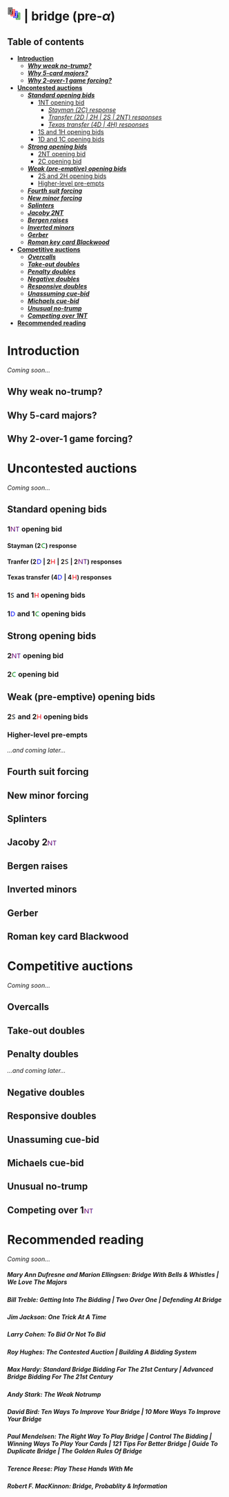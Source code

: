 # ![bridge](https://raw.githubusercontent.com/aornota/bridge/master/src/resources/tpoc-32x32.png) | bridge (pre-_α_)


## Table of contents

* [**Introduction**](#Introduction)
  * [_**Why weak no-trump?**_](#Why_weak_no-trump?)
  * [_**Why 5-card majors?**_](#Why_5-card_majors?)
  * [_**Why 2-over-1 game forcing?**_](#Why_2-over-1_game_forcing?)
* [**Uncontested auctions**](#Uncontested_auctions)
  * [_**Standard opening bids**_](#Standard_opening_bids)
    * [1NT opening bid](#1NT_opening_bid)
      * [_Stayman (2C) response_](#Stayman_(2C)_response)
      * [_Transfer (2D | 2H | 2S | 2NT) responses_](#Transfer_(2D_|_2H_|_2S_|_2NT)_responses)
      * [_Texas transfer (4D | 4H) responses_](#Texas_transfer_(4D_|_4H)_responses)
    * [1S and 1H opening bids](#1S_and_1H_opening_bids)
    * [1D and 1C opening bids](#1D_and_1C_opening_bids)
  * [_**Strong opening bids**_](#Strong_opening_bids)
    * [2NT opening bid](#2NT_opening_bid)
    * [2C opening bid](#2C_opening_bid)
  * [_**Weak (pre-emptive) opening bids**_](#Weak_(pre-emptive)_opening_bids)
    * [2S and 2H opening bids](#2S_and_2H_opening_bids)
    * [Higher-level pre-empts](#Higher-level_pre-empts)
  * [_**Fourth suit forcing**_](#Fourth_suit_forcing)
  * [_**New minor forcing**_](#New_minor_forcing)
  * [_**Splinters**_](#Splinters)
  * [_**Jacoby 2NT**_](#Jacoby_2NT)
  * [_**Bergen raises**_](#Bergen_raises)
  * [_**Inverted minors**_](#Inverted_minors)
  * [_**Gerber**_](#Gerber)
  * [_**Roman key card Blackwood**_](#Roman_key_card_Blackwood)
* [**Competitive auctions**](#Competitive_auctions)
  * [_**Overcalls**_](#Overcalls)
  * [_**Take-out doubles**_](#Take-out_doubles)
  * [_**Penalty doubles**_](#Penalty_doubles)
  * [_**Negative doubles**_](#Negative_doubles)
  * [_**Responsive doubles**_](#Responsive_doubles)
  * [_**Unassuming cue-bid**_](#Unassuming_cue-bid)
  * [_**Michaels cue-bid**_](#Michaels_cue-bid)
  * [_**Unusual no-trump**_](#Unusual_no-trump)
  * [_**Competing over 1NT**_](#Competing_over_1NT)
* [**Recommended reading**](#Recommended_reading)

# <a name="Introduction"> Introduction

_Coming soon..._

## <a name="Why_weak_no-trump?"> Why weak no-trump?

## <a name="Why_5-card_majors?"> Why 5-card majors?

## <a name="Why_2-over-1_game_forcing?"> Why 2-over-1 game forcing?

# <a name="Uncontested_auctions"> Uncontested auctions

_Coming soon..._

## <a name="Standard_opening_bids"> Standard opening bids

### <a name="1NT_opening_bid"> 1![NT](https://raw.githubusercontent.com/aornota/bridge/master/src/resources/NT.png) opening bid

#### <a name="Stayman_(2C)_response"> Stayman (2![C](https://raw.githubusercontent.com/aornota/bridge/master/src/resources/C.png)) response

#### <a name="Transfer_(2D_|_2H_|_2S_|_2NT)_responses"> Tranfer (2![D](https://raw.githubusercontent.com/aornota/bridge/master/src/resources/D.png) | 2![H](https://raw.githubusercontent.com/aornota/bridge/master/src/resources/H.png) | 2![S](https://raw.githubusercontent.com/aornota/bridge/master/src/resources/S.png) | 2![NT](https://raw.githubusercontent.com/aornota/bridge/master/src/resources/NT.png)) responses

#### <a name="Texas_transfer_(4D_|_4H)_responses"> Texas transfer (4![D](https://raw.githubusercontent.com/aornota/bridge/master/src/resources/D.png) | 4![H](https://raw.githubusercontent.com/aornota/bridge/master/src/resources/H.png)) responses

### <a name="1S_and_1H_opening_bids"> 1![S](https://raw.githubusercontent.com/aornota/bridge/master/src/resources/S.png) and 1![H](https://raw.githubusercontent.com/aornota/bridge/master/src/resources/H.png) opening bids

### <a name="1D_and_1C_opening_bids"> 1![D](https://raw.githubusercontent.com/aornota/bridge/master/src/resources/D.png) and 1![C](https://raw.githubusercontent.com/aornota/bridge/master/src/resources/C.png) opening bids

## <a name="Strong_opening_bids"> Strong opening bids

### <a name="2NT_opening_bid"> 2![NT](https://raw.githubusercontent.com/aornota/bridge/master/src/resources/NT.png) opening bid

### <a name="2C_opening_bid"> 2![C](https://raw.githubusercontent.com/aornota/bridge/master/src/resources/C.png) opening bid

## <a name="Weak_(pre-emptive)_opening_bids"> Weak (pre-emptive) opening bids

### <a name="2S_and_2H_opening_bids"> 2![S](https://raw.githubusercontent.com/aornota/bridge/master/src/resources/S.png) and 2![H](https://raw.githubusercontent.com/aornota/bridge/master/src/resources/H.png) opening bids

### <a name="Higher-level_pre-empts"> Higher-level pre-empts

_...and coming later..._

## <a name="Fourth_suit_forcing"> Fourth suit forcing
## <a name="New_minor_forcing"> New minor forcing
## <a name="Splinters"> Splinters
## <a name="Jacoby_2NT"> Jacoby 2![NT](https://raw.githubusercontent.com/aornota/bridge/master/src/resources/NT.png)
## <a name="Bergen_raises"> Bergen raises
## <a name="Inverted_minors"> Inverted minors
## <a name="Gerber"> Gerber
## <a name="Roman_key_card_Blackwood"> Roman key card Blackwood

# <a name="Competitive_auctions"> Competitive auctions

_Coming soon..._

## <a name="Overcalls"> Overcalls

## <a name="Take-out_doubles"> Take-out doubles

## <a name="Penalty_doubles"> Penalty doubles

_...and coming later..._

## <a name="Negative_doubles"> Negative doubles
## <a name="Responsive_doubles"> Responsive doubles
## <a name="Unassuming_cue-bid"> Unassuming cue-bid
## <a name="Michaels_cue-bid"> Michaels cue-bid
## <a name="Unusual_no-trump"> Unusual no-trump
## <a name="Competing_over_1NT"> Competing over 1![NT](https://raw.githubusercontent.com/aornota/bridge/master/src/resources/NT.png)

# <a name="Recommended_reading"> Recommended reading

_Coming soon..._

##### Mary Ann Dufresne and Marion Ellingsen: _Bridge With Bells & Whistles_ | _We Love The Majors_

##### Bill Treble: _Getting Into The Bidding_ | _Two Over One_ | _Defending At Bridge_

##### Jim Jackson: _One Trick At A Time_

##### Larry Cohen: _To Bid Or Not To Bid_

##### Roy Hughes: _The Contested Auction_ | _Building A Bidding System_

##### Max Hardy: _Standard Bridge Bidding For The 21st Century_ | _Advanced Bridge Bidding For The 21st Century_

##### Andy Stark: _The Weak Notrump_

##### David Bird: _Ten Ways To Improve Your Bridge_ | _10 More Ways To Improve Your Bridge_

##### Paul Mendelsen: _The Right Way To Play Bridge_ | _Control The Bidding_ | _Winning Ways To Play Your Cards_ | _121 Tips For Better Bridge_ | _Guide To Duplicate Bridge_ | _The Golden Rules Of Bridge_

##### Terence Reese: _Play These Hands With Me_

##### Robert F. MacKinnon: _Bridge, Probablity & Information_